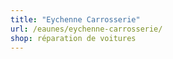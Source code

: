 ```yaml
---
title: "Eychenne Carrosserie"
url: /eaunes/eychenne-carrosserie/
shop: réparation de voitures
---
```

